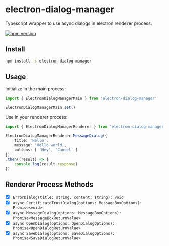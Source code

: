 # electron-dialog-manager
Typescript wrapper to use async dialogs in electron renderer process.  

[![npm version](https://badge.fury.io/js/electron-dialog-manager.svg)](https://badge.fury.io/js/electron-dialog-manager)

## Install
```bash
npm install -s electron-dialog-manager
```

## Usage
Initialize in the main process:
```ts
import { ElectronDialogManagerMain } from 'electron-dialog-manager'

ElectronDialogManagerMain.set()
```

Use in your renderer process:
```ts
import { ElectronDialogManagerRenderer } from 'electron-dialog-manager'

ElectronDialogManagerRenderer.MessageDialog({
    title: 'Hello',
    message: 'Hello world',
    buttons: [ 'Hey', 'Cancel' ]
})
.then((result) => {
    console.log(result.response)
})
```

## Renderer Process Methods
- [x] `ErrorDialog(title: string, content: string): void`
- [x] `async CertificateTrustDialog(options: MessageBoxOptions): Promise<void>`
- [x] `async MessageDialog(options: MessageBoxOptions): Promise<MessageBoxReturnValue>`
- [x] `async OpenDialog(options: OpenDialogOptions): Promise<OpenDialogReturnValue>`
- [x] `async SaveDialog(options: SaveDialogOptions): Promise<SaveDialogReturnValue>`
